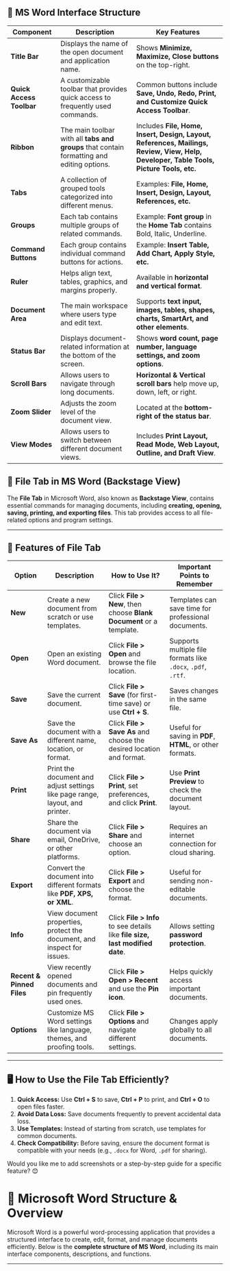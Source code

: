 
## **📌 MS Word Interface Structure**  

| **Component**            | **Description**                                                                            | **Key Features**                                                                                                                       |
| ------------------------ | ------------------------------------------------------------------------------------------ | -------------------------------------------------------------------------------------------------------------------------------------- |
| **Title Bar**            | Displays the name of the open document and application name.                               | Shows **Minimize, Maximize, Close buttons** on the top-right.                                                                          |
| **Quick Access Toolbar** | A customizable toolbar that provides quick access to frequently used commands.             | Common buttons include **Save, Undo, Redo, Print, and Customize Quick Access Toolbar**.                                                |
| **Ribbon**               | The main toolbar with all **tabs and groups** that contain formatting and editing options. | Includes **File, Home, Insert, Design, Layout, References, Mailings, Review, View, Help, Developer, Table Tools, Picture Tools, etc.** |
| **Tabs**                 | A collection of grouped tools categorized into different menus.                            | Examples: **File, Home, Insert, Design, Layout, References, etc.**                                                                     |
| **Groups**               | Each tab contains multiple groups of related commands.                                     | Example: **Font group** in the **Home Tab** contains Bold, Italic, Underline.                                                          |
| **Command Buttons**      | Each group contains individual command buttons for actions.                                | Example: **Insert Table, Add Chart, Apply Style, etc.**                                                                                |
| **Ruler**                | Helps align text, tables, graphics, and margins properly.                                  | Available in **horizontal and vertical format**.                                                                                       |
| **Document Area**        | The main workspace where users type and edit text.                                         | Supports **text input, images, tables, shapes, charts, SmartArt, and other elements**.                                                 |
| **Status Bar**           | Displays document-related information at the bottom of the screen.                         | Shows **word count, page number, language settings, and zoom options**.                                                                |
| **Scroll Bars**          | Allows users to navigate through long documents.                                           | **Horizontal & Vertical scroll bars** help move up, down, left, or right.                                                              |
| **Zoom Slider**          | Adjusts the zoom level of the document view.                                               | Located at the **bottom-right of the status bar**.                                                                                     |
| **View Modes**           | Allows users to switch between different document views.                                   | Includes **Print Layout, Read Mode, Web Layout, Outline, and Draft View**.                                                             |



## **📂 File Tab in MS Word (Backstage View)**  

The **File Tab** in Microsoft Word, also known as **Backstage View**, contains essential commands for managing documents, including **creating, opening, saving, printing, and exporting files**. This tab provides access to all file-related options and program settings.  

---

## **📌 Features of File Tab**  

| **Option** | **Description** | **How to Use It?** | **Important Points to Remember** |
|------------|---------------|--------------------|--------------------------------|
| **New** | Create a new document from scratch or use templates. | Click **File > New**, then choose **Blank Document** or a template. | Templates can save time for professional documents. |
| **Open** | Open an existing Word document. | Click **File > Open** and browse the file location. | Supports multiple file formats like `.docx`, `.pdf`, `.rtf`. |
| **Save** | Save the current document. | Click **File > Save** (for first-time save) or use **Ctrl + S**. | Saves changes in the same file. |
| **Save As** | Save the document with a different name, location, or format. | Click **File > Save As** and choose the desired location and format. | Useful for saving in **PDF**, **HTML**, or other formats. |
| **Print** | Print the document and adjust settings like page range, layout, and printer. | Click **File > Print**, set preferences, and click **Print**. | Use **Print Preview** to check the document layout. |
| **Share** | Share the document via email, OneDrive, or other platforms. | Click **File > Share** and choose an option. | Requires an internet connection for cloud sharing. |
| **Export** | Convert the document into different formats like **PDF, XPS, or XML**. | Click **File > Export** and choose the format. | Useful for sending non-editable documents. |
| **Info** | View document properties, protect the document, and inspect for issues. | Click **File > Info** to see details like **file size, last modified date**. | Allows setting **password protection**. |
| **Recent & Pinned Files** | View recently opened documents and pin frequently used ones. | Click **File > Open > Recent** and use the **Pin icon**. | Helps quickly access important documents. |
| **Options** | Customize MS Word settings like language, themes, and proofing tools. | Click **File > Options** and navigate different settings. | Changes apply globally to all documents. |

---

## **🖥️ How to Use the File Tab Efficiently?**  

1. **Quick Access:** Use **Ctrl + S** to save, **Ctrl + P** to print, and **Ctrl + O** to open files faster.  
2. **Avoid Data Loss:** Save documents frequently to prevent accidental data loss.  
3. **Use Templates:** Instead of starting from scratch, use templates for common documents.  
4. **Check Compatibility:** Before saving, ensure the document format is compatible with your needs (e.g., `.docx` for Word, `.pdf` for sharing).  

Would you like me to add screenshots or a step-by-step guide for a specific feature? 😊



# **📑 Microsoft Word Structure & Overview**  

Microsoft Word is a powerful word-processing application that provides a structured interface to create, edit, format, and manage documents efficiently. Below is the **complete structure of MS Word**, including its main interface components, descriptions, and functions.  

---
